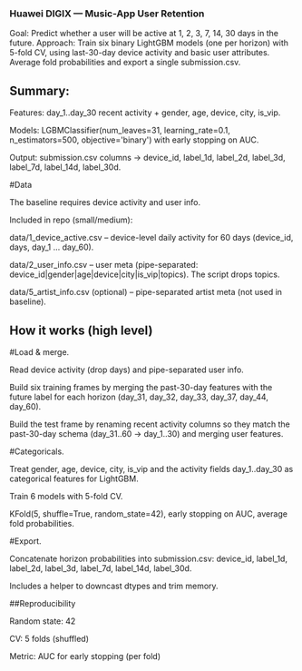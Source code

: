 ### Huawei DIGIX — Music-App User Retention

Goal: Predict whether a user will be active at 1, 2, 3, 7, 14, 30 days in the future.
Approach: Train six binary LightGBM models (one per horizon) with 5-fold CV, using last-30-day device activity and basic user attributes. Average fold probabilities and export a single submission.csv.

## Summary:

Features: day_1..day_30 recent activity + gender, age, device, city, is_vip.

Models: LGBMClassifier(num_leaves=31, learning_rate=0.1, n_estimators=500, objective='binary') with early stopping on AUC.

Output: submission.csv columns → device_id, label_1d, label_2d, label_3d, label_7d, label_14d, label_30d.

#Data

The baseline requires device activity and user info. 

Included in repo (small/medium):

data/1_device_active.csv – device-level daily activity for 60 days (device_id, days, day_1 … day_60).

data/2_user_info.csv – user meta (pipe-separated: device_id|gender|age|device|city|is_vip|topics). The script drops topics.

data/5_artist_info.csv (optional) – pipe-separated artist meta (not used in baseline).


## How it works (high level)

#Load & merge.

Read device activity (drop days) and pipe-separated user info.

Build six training frames by merging the past-30-day features with the future label for each horizon (day_31, day_32, day_33, day_37, day_44, day_60).

Build the test frame by renaming recent activity columns so they match the past-30-day schema (day_31..60 → day_1..30) and merging user features.

#Categoricals.

Treat gender, age, device, city, is_vip and the activity fields day_1..day_30 as categorical features for LightGBM.

Train 6 models with 5-fold CV.

KFold(5, shuffle=True, random_state=42), early stopping on AUC, average fold probabilities.

#Export.

Concatenate horizon probabilities into submission.csv:
device_id, label_1d, label_2d, label_3d, label_7d, label_14d, label_30d.

Includes a helper to downcast dtypes and trim memory.

##Reproducibility

Random state: 42

CV: 5 folds (shuffled)

Metric: AUC for early stopping (per fold)
